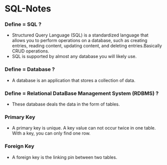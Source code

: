 # SQL-Notes

### Define = SQL ?
   
- Structured Query Language (SQL) is a standardized language that allows you to perform operations on a database, such as creating entries, reading content, updating     content, and deleting entries.Basically CRUD operations.
- SQL is supported by almost any database you will likely use.

### Define = Database ?
   
- A database is an application that stores a collection of data.

### Define = Relational DataBase Management System (RDBMS) ?
 
- These database deals the data in the form of tables.
  
### Primary Key 

- A primary key is unique. A key value can not occur twice in one table. With a key, you can only find one row.

### Foreign Key 

- A foreign key is the linking pin between two tables.
  
